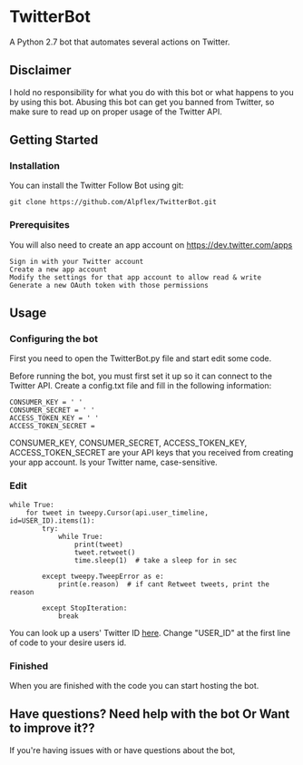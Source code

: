 
# TwitterBot
A Python 2.7 bot that automates several actions on Twitter.

## Disclaimer

I hold no responsibility for what you do with this bot or what happens to you by using this bot. Abusing this bot can get you banned from Twitter, so make sure to read up on proper usage of the Twitter API.

## Getting Started


### Installation

You can install the Twitter Follow Bot using git:
```
git clone https://github.com/Alpflex/TwitterBot.git
```
### Prerequisites

You will also need to create an app account on https://dev.twitter.com/apps

    Sign in with your Twitter account
    Create a new app account
    Modify the settings for that app account to allow read & write
    Generate a new OAuth token with those permissions



## Usage
### Configuring the bot

First you need to open the TwitterBot.py file and start edit some code. 

Before running the bot, you must first set it up so it can connect to the Twitter API. Create a config.txt file and fill in the following information:

    CONSUMER_KEY = ' '
    CONSUMER_SECRET = ' '
    ACCESS_TOKEN_KEY = ' '
    ACCESS_TOKEN_SECRET = 

CONSUMER_KEY, CONSUMER_SECRET, ACCESS_TOKEN_KEY, ACCESS_TOKEN_SECRET are your API keys that you received from creating your app account. Is your Twitter name, case-sensitive.

### Edit


    while True:
        for tweet in tweepy.Cursor(api.user_timeline, id=USER_ID).items(1):
            try:
                while True:
                    print(tweet)
                    tweet.retweet()
                    time.sleep(1)  # take a sleep for in sec

            except tweepy.TweepError as e:
                print(e.reason)  # if cant Retweet tweets, print the reason

            except StopIteration:
                break

You can look up a users' Twitter ID [here](mytwitterid.com).
Change "USER_ID" at the first line of code to your desire users id.

### Finished

When you are finished with the code you can start hosting the bot.

    
## Have questions? Need help with the bot Or Want to improve it??

If you're having issues with or have questions about the bot, 
